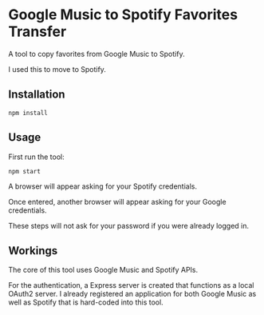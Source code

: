 # Google Music to Spotify Favorites Transfer

A tool to copy favorites from Google Music to Spotify.

I used this to move to Spotify.

## Installation

```
npm install
```

## Usage

First run the tool:

```
npm start
```

A browser will appear asking for your Spotify credentials.

Once entered, another browser will appear asking for your Google credentials.

These steps will not ask for your password if you were already logged in.

## Workings

The core of this tool uses Google Music and Spotify APIs.

For the authentication, a Express server is created that functions as a local OAuth2 server.
I already registered an application for both Google Music as well as Spotify that is hard-coded into this tool.
